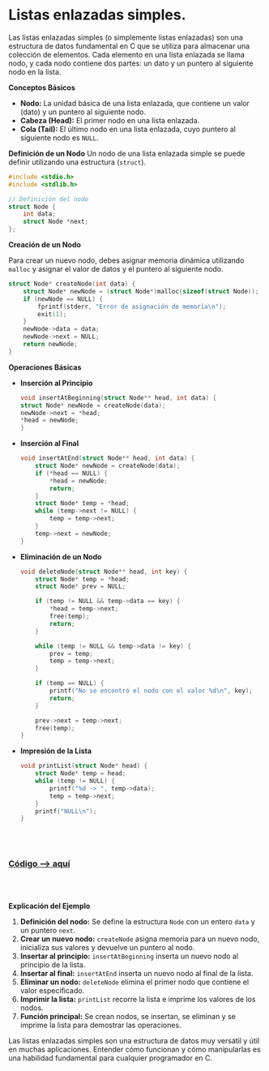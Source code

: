 # Listas enlazadas simples.

Las listas enlazadas simples (o simplemente listas enlazadas) son una estructura de datos fundamental en C que se utiliza para almacenar una colección de elementos. Cada elemento en una lista enlazada se llama nodo, y cada nodo contiene dos partes: un dato y un puntero al siguiente nodo en la lista.

**Conceptos Básicos**
- **Nodo:** La unidad básica de una lista enlazada, que contiene un valor (dato) y un puntero al siguiente nodo.
- **Cabeza (Head):** El primer nodo en una lista enlazada.
- **Cola (Tail):** El último nodo en una lista enlazada, cuyo puntero al siguiente nodo es `NULL`.


**Definición de un Nodo**
Un nodo de una lista enlazada simple se puede definir utilizando una estructura (`struct`).

```c
#include <stdio.h>
#include <stdlib.h>

// Definición del nodo
struct Node {
    int data;
    struct Node *next;
};
```

**Creación de un Nodo**

Para crear un nuevo nodo, debes asignar memoria dinámica utilizando `malloc` y asignar el valor de datos y el puntero al siguiente nodo.

```c
struct Node* createNode(int data) {
    struct Node* newNode = (struct Node*)malloc(sizeof(struct Node));
    if (newNode == NULL) {
        fprintf(stderr, "Error de asignación de memoria\n");
        exit(1);
    }
    newNode->data = data;
    newNode->next = NULL;
    return newNode;
}
```

**Operaciones Básicas**

- **Inserción al Principio**
    ```c
    void insertAtBeginning(struct Node** head, int data) {
    struct Node* newNode = createNode(data);
    newNode->next = *head;
    *head = newNode;
    }
    ```
- **Inserción al Final**
    ```c
    void insertAtEnd(struct Node** head, int data) {
        struct Node* newNode = createNode(data);
        if (*head == NULL) {
            *head = newNode;
            return;
        }
        struct Node* temp = *head;
        while (temp->next != NULL) {
            temp = temp->next;
        }
        temp->next = newNode;
    }
    ```
- **Eliminación de un Nodo**
    ```c
    void deleteNode(struct Node** head, int key) {
        struct Node* temp = *head;
        struct Node* prev = NULL;

        if (temp != NULL && temp->data == key) {
            *head = temp->next;
            free(temp);
            return;
        }

        while (temp != NULL && temp->data != key) {
            prev = temp;
            temp = temp->next;
        }

        if (temp == NULL) {
            printf("No se encontró el nodo con el valor %d\n", key);
            return;
        }

        prev->next = temp->next;
        free(temp);
    }
    ```

- **Impresión de la Lista**
    ```c
    void printList(struct Node* head) {
        struct Node* temp = head;
        while (temp != NULL) {
            printf("%d -> ", temp->data);
            temp = temp->next;
        }
        printf("NULL\n");
    }
    ```
    
    <br><br>


### [Código --> aquí](./listasEnlazadasSimples.c)
<br>
<br>

**Explicación del Ejemplo**

1. **Definición del nodo:** Se define la estructura `Node` con un entero `data` y un puntero `next`.
2. **Crear un nuevo nodo:** `createNode` asigna memoria para un nuevo nodo, inicializa sus valores y devuelve un puntero al nodo.
3. **Insertar al principio:** `insertAtBeginning` inserta un nuevo nodo al principio de la lista.
4. **Insertar al final:** `insertAtEnd` inserta un nuevo nodo al final de la lista.
5. **Eliminar un nodo:** `deleteNode` elimina el primer nodo que contiene el valor especificado.
6. **Imprimir la lista:** `printList` recorre la lista e imprime los valores de los nodos.
7. **Función principal:** Se crean nodos, se insertan, se eliminan y se imprime la lista para demostrar las operaciones.

Las listas enlazadas simples son una estructura de datos muy versátil y útil en muchas aplicaciones. Entender cómo funcionan y cómo manipularlas es una habilidad fundamental para cualquier programador en C.